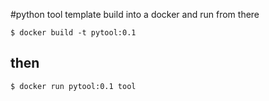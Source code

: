 #python tool template
build into a docker and run from there
```
$ docker build -t pytool:0.1 
```
## then
```
$ docker run pytool:0.1 tool
```

